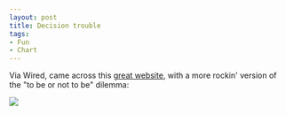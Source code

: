 ```yaml
---
layout: post
title: Decision trouble
tags:
- Fun
- Chart
---
```


Via Wired, came across this [great website](http://graphjam.com/), with a more rockin' version of the "to be or not to be" dilemma: 

![](http://graphjam.wordpress.com/files/2008/04/funny-graphs-clash-stay-or-go.gif)

